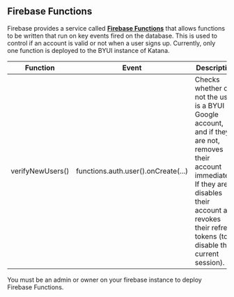 ## Firebase Functions

Firebase provides a service called **[Firebase Functions](https://firebase.google.com/docs/functions/)** that allows functions to be written that run on key events fired on the database. This is used to control if an account is valid or not when a user signs up. Currently, only one function is deployed to the BYUI instance of Katana.

|Function|Event|Description|
|--------|-----|-----------|
|verifyNewUsers()|functions.auth.user().onCreate(...)|Checks whether or not the user is a BYUI Google account, and if they are not, removes their account immediately. If they are, it disables their account and revokes their refresh tokens (to disable their current session).| 

You must be an admin or owner on your firebase instance to deploy Firebase Functions.